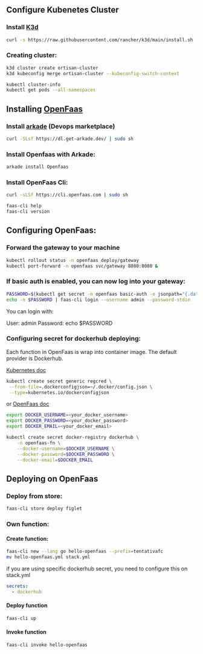 ## Configure Kubenetes Cluster

### Install [K3d](https://k3d.io/)

```sh
curl -s https://raw.githubusercontent.com/rancher/k3d/main/install.sh | bash
```

### Creating cluster:

```sh
k3d cluster create ortisan-cluster
k3d kubeconfig merge ortisan-cluster --kubeconfig-switch-context

kubectl cluster-info
kubectl get pods --all-namespaces
```

## Installing [OpenFaas](https://docs.openfaas.com/)

### Install [arkade](https://github.com/alexellis/arkade) (Devops marketplace)

```sh
curl -SLsf https://dl.get-arkade.dev/ | sudo sh
```

### Install Openfaas with Arkade:

```sh
arkade install Openfaas
```

### Install OpenFaas Cli:

```sh
curl -sLSf https://cli.openfaas.com | sudo sh

faas-cli help
faas-cli version
```

## Configuring OpenFaas:

### Forward the gateway to your machine

```sh
kubectl rollout status -n openfaas deploy/gateway
kubectl port-forward -n openfaas svc/gateway 8080:8080 &
```

### If basic auth is enabled, you can now log into your gateway:

```sh
PASSWORD=$(kubectl get secret -n openfaas basic-auth -o jsonpath="{.data.basic-auth-password}" | base64 --decode; echo)
echo -n $PASSWORD | faas-cli login --username admin --password-stdin
```

You can login with:

User: admin
Password: echo $PASSWORD

### Configuring secret for dockerhub deploying:

Each function in OpenFaas is wrap into container image. The default provider is Dockerhub.

[Kubernetes doc](https://kubernetes.io/docs/concepts/configuration/secret/)

```sh
kubectl create secret generic regcred \
 --from-file=.dockerconfigjson=~/.docker/config.json \
 --type=kubernetes.io/dockerconfigjson
```

or [OpenFaas doc](https://docs.openfaas.com/deployment/kubernetes/)

```sh
export DOCKER_USERNAME=<your_docker_username>
export DOCKER_PASSWORD=<your_docker_password>
export DOCKER_EMAIL=<your_docker_email>

kubectl create secret docker-registry dockerhub \
    -n openfaas-fn \
    --docker-username=$DOCKER_USERNAME \
    --docker-password=$DOCKER_PASSWORD \
    --docker-email=$DOCKER_EMAIL
```

## Deploying on OpenFaas

### Deploy from store:

```sh
faas-cli store deploy figlet
```

### Own function:

#### Create function:

```sh
faas-cli new --lang go hello-openfaas --prefix=tentativafc
mv hello-openfaas.yml stack.yml
```

if you are using specific dockerhub secret, you need to configure this on stack.yml

```yml
secrets:
  - dockerhub
```

#### Deploy function

```sh
faas-cli up
```

#### Invoke function

```sh
faas-cli invoke hello-openfaas
```
